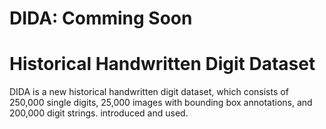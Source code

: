# DIDA: Comming Soon 

# Historical Handwritten Digit Dataset

DIDA is a new historical handwritten digit dataset, which consists of 250,000 single digits, 25,000 images with bounding box annotations, and 200,000 digit strings.
introduced and used. 
